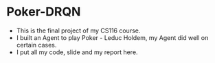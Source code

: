 # Poker-DRQN
- This is the final project of my CS116 course.
- I built an Agent to play Poker - Leduc Holdem, my Agent did well on certain cases.
- I put all my code, slide and my report here.
